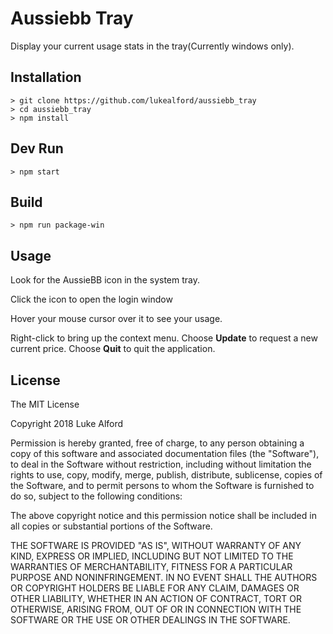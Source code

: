 # Aussiebb Tray

Display your current usage stats in the tray(Currently windows only).

## Installation

    > git clone https://github.com/lukealford/aussiebb_tray
    > cd aussiebb_tray
    > npm install

## Dev Run

    > npm start

## Build

    > npm run package-win

## Usage

Look for the AussieBB icon in the system tray.

Click the icon to open the login window

Hover your mouse cursor over it to see your usage.

Right-click to bring up the context menu. Choose **Update** to request a new current price. Choose **Quit** to quit the application.

## License

The MIT License

Copyright 2018 Luke Alford

Permission is hereby granted, free of charge, to any person obtaining a copy of this software and associated documentation files (the "Software"), to deal in the Software without restriction, including without limitation the rights to use, copy, modify, merge, publish, distribute, sublicense, copies of the Software, and to permit persons to whom the Software is furnished to do so, subject to the following conditions:

The above copyright notice and this permission notice shall be included in all copies or substantial portions of the Software.

THE SOFTWARE IS PROVIDED "AS IS", WITHOUT WARRANTY OF ANY KIND, EXPRESS OR IMPLIED, INCLUDING BUT NOT LIMITED TO THE WARRANTIES OF MERCHANTABILITY, FITNESS FOR A PARTICULAR PURPOSE AND NONINFRINGEMENT. IN NO EVENT SHALL THE AUTHORS OR COPYRIGHT HOLDERS BE LIABLE FOR ANY CLAIM, DAMAGES OR OTHER LIABILITY, WHETHER IN AN ACTION OF CONTRACT, TORT OR OTHERWISE, ARISING FROM, OUT OF OR IN CONNECTION WITH THE SOFTWARE OR THE USE OR OTHER DEALINGS IN THE SOFTWARE.
